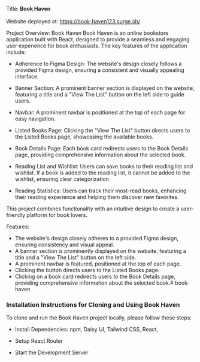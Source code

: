 Title: <strong>Book Haven</strong>
<br><br>
Website deployed at: https://book-haven123.surge.sh/

Project Overview: Book Haven
Book Haven is an online bookstore application built with React, designed to provide a seamless and engaging user experience for book enthusiasts. The key features of the application include:

+ Adherence to Figma Design: The website's design closely follows a provided Figma design, ensuring a consistent and visually appealing interface.

+ Banner Section: A prominent banner section is displayed on the website, featuring a title and a "View The List" button on the left side to guide users.

+ Navbar: A prominent navbar is positioned at the top of each page for easy navigation.

+ Listed Books Page: Clicking the "View The List" button directs users to the Listed Books page, showcasing the available books.

+ Book Details Page: Each book card redirects users to the Book Details page, providing comprehensive information about the selected book.

+ Reading List and Wishlist: Users can save books to their reading list and wishlist. If a book is added to the reading list, it cannot be added to the wishlist, ensuring clear categorization.

+ Reading Statistics: Users can track their most-read books, enhancing their reading experience and helping them discover new favorites.

This project combines functionality with an intuitive design to create a user-friendly platform for book lovers. 


Features:

+ The website's design closely adheres to a provided Figma design, ensuring consistency and visual appeal.
+ A banner section is prominently displayed on the website, featuring a title and a "View The List" button on the left side.
+ A prominent navbar is featured, positioned at the top of each page.
+ Clicking the button directs users to the Listed Books page.
+ Clicking on a book card redirects users to the Book Details page, providing comprehensive information about the selected book.# book-haven


<h3>Installation Instructions for Cloning and Using Book Haven</h3>
To clone and run the Book Haven project locally, please follow these steps:


+ Install Dependencies: npm, Daisy UI, Tailwind CSS, React,

+ Setup React Router 

+ Start the Development Server


